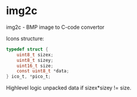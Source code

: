 # img2c
img2c - BMP image to C-code convertor

Icons structure:
```C
typedef struct {
	uint8_t sizex;
	uint8_t sizey;
	uint16_t size;
	const uint8_t *data;
} ico_t, *pico_t;
```

Highlevel logic unpacked data if sizex*sizey != size.
